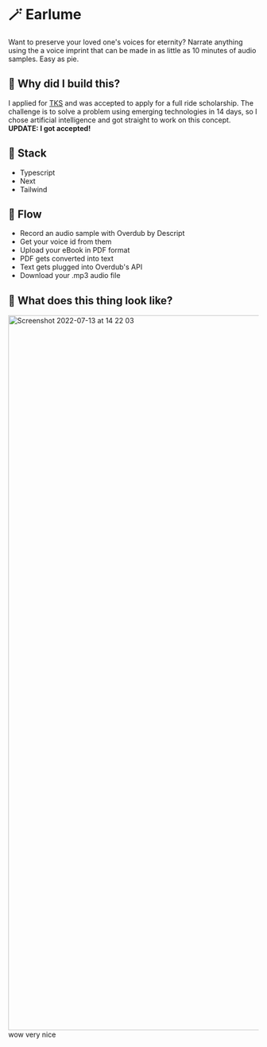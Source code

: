 # 🪄 Earlume

Want to preserve your loved one's voices for eternity? Narrate anything using the a voice imprint that can be made in as little as 10 minutes of audio samples. Easy as pie.

## 🤔 Why did I build this?
I applied for [TKS](https://tks.world) and was accepted to apply for a full ride scholarship. The challenge is to solve a problem using emerging technologies in 14 days, so I chose artificial intelligence and got straight to work on this concept.
**UPDATE: I got accepted!**
## 🧰 Stack
- Typescript
- Next
- Tailwind

## 💨 Flow
- Record an audio sample with Overdub by Descript
- Get your voice id from them
- Upload your eBook in PDF format
- PDF gets converted into text
- Text gets plugged into Overdub's API
- Download your .mp3 audio file


## 👀 What does this thing look like?
<img width="1440" alt="Screenshot 2022-07-13 at 14 22 03" src="https://user-images.githubusercontent.com/48355895/178803959-c073c297-b311-4cf8-9e09-21bbe9e7a23f.png">
wow very nice
